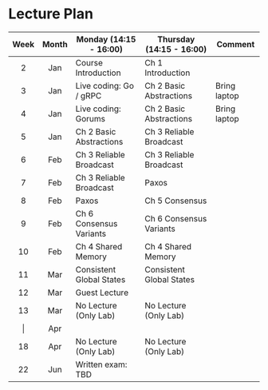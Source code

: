 # Lecture Plan

|  Week  | Month | Monday (14:15 - 16:00)   | Thursday (14:15 - 16:00) | Comment      |
| :----: | :---: | ------------------------ | ------------------------ | ------------ |
|   2    |  Jan  | Course Introduction      | Ch 1 Introduction        |              |
|   3    |  Jan  | Live coding: Go / gRPC   | Ch 2 Basic Abstractions  | Bring laptop |
|   4    |  Jan  | Live coding: Gorums      | Ch 2 Basic Abstractions  | Bring laptop |
|   5    |  Jan  | Ch 2 Basic Abstractions  | Ch 3 Reliable Broadcast  |              |
|   6    |  Feb  | Ch 3 Reliable Broadcast  | Ch 3 Reliable Broadcast  |              |
|   7    |  Feb  | Ch 3 Reliable Broadcast  | Paxos                    |              |
|   8    |  Feb  | Paxos                    | Ch 5 Consensus           |              |
|   9    |  Feb  | Ch 6 Consensus Variants  | Ch 6 Consensus Variants  |              |
|   10   |  Feb  | Ch 4 Shared Memory       | Ch 4 Shared Memory       |              |
|   11   |  Mar  | Consistent Global States | Consistent Global States |              |
|   12   |  Mar  | Guest Lecture            |                          |              |
|   13   |  Mar  | No Lecture (Only Lab)    | No Lecture (Only Lab)    |              |
| &#124; |  Apr  |                          |                          |              |
|   18   |  Apr  | No Lecture (Only Lab)    | No Lecture (Only Lab)    |              |
|   22   |  Jun  | Written exam: TBD        |                          |              |
